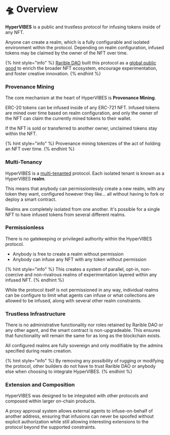 # 🛸 Overview

**HyperVIBES** is a public and trustless protocol for infusing tokens inside of any NFT.&#x20;

Anyone can create a realm, which is a fully configurable and isolated environment within the protocol. Depending on realm configuration, infused tokens may be claimed by the owner of the NFT over time.

{% hint style="info" %}
[Rarible DAO](https://discord.gg/ZtZqH7nfgG) built this protocol as a [global public good](https://newsletter.banklesshq.com/p/global-public-goods-and-the-protocol) to enrich the broader NFT ecosystem, encourage experimentation, and foster creative innovation.
{% endhint %}

### Provenance Mining

The core mechanism at the heart of HyperVIBES is **Provenance Mining**.

ERC-20 tokens can be infused inside of any ERC-721 NFT. Infused tokens are mined over time based on realm configuration, and only the owner of the NFT can claim the currently mined tokens to their wallet.

If the NFT is sold or transferred to another owner, unclaimed tokens stay within the NFT.

{% hint style="info" %}
Provenance mining tokenizes of the act of holding an NFT over time.
{% endhint %}



### Multi-Tenancy

HyperVIBES is a [multi-tenanted](https://en.wikipedia.org/wiki/Multitenancy) protocol. Each isolated tenant is known as a HyperVIBES **realm**.

This means that anybody can permissionlessly create a new realm, with any token they want, configured however they like... all without having to fork or deploy a smart contract.

Realms are completely isolated from one another. It's possible for a single NFT to have infused tokens from several different realms.

### Permissionless

There is no gatekeeping or privileged authority within the HyperVIBES protocol.

* Anybody is free to create a realm without permission
* Anybody can infuse any NFT with any token without permission

{% hint style="info" %}
This creates a system of parallel, opt-in, non-coercive and non-rivalrous realms of experimentation layered within any infused NFT.
{% endhint %}

While the protocol itself is not permissioned in any way, individual realms can be configure to limit what agents can infuse or what collections are allowed to be infused, along with several other realm constraints.

### Trustless Infrastructure

There is no administrative functionality nor roles retained by Rarible DAO or any other agent, and the smart contract is non-upgradeable. This ensures that functionality will remain the same for as long as the blockchain exists.

All configured realms are fully sovereign and only modifiable by the admins specified during realm creation.

{% hint style="info" %}
By removing any possibility of rugging or modifying the protocol, other builders do not have to trust Rarible DAO or anybody else when choosing to integrate HyperVIBES.
{% endhint %}

### Extension and Composition

HyperVIBES was designed to be integrated with other protocols and composed within larger on-chain products.&#x20;

A proxy approval system allows external agents to infuse-on-behalf of another address, ensuring that infusions can never be spoofed without explicit authorization while still allowing interesting extensions to the protocol beyond the supported constraints.



